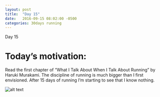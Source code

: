 ```yaml
---
layout: post
title:  "Day 15"
date:   2016-09-15 08:02:00 -0500
categories: 30days running
---
```

Day 15

# Today’s motivation:

Read the first chapter of “What I Talk About When I Talk About Running” by Haruki Murakami. The discipline of running is much bigger than I first envisioned. After 15 days of running I’m starting to see that I know nothing.

![alt text]({{site.baseurl}}/img/day15.jpg "Day 15 - Snapped a screenshot at 5km")